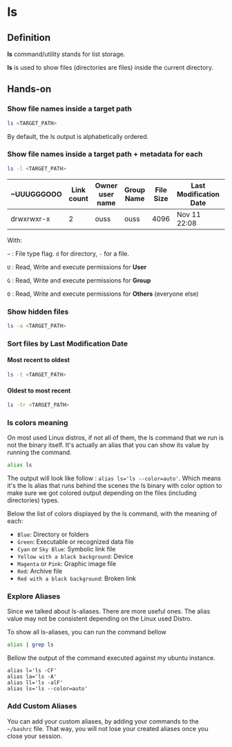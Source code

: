 # ls

## Definition
**ls** command/utility stands for list storage.

**ls** is used to show files (directories are files) inside the current directory.

## Hands-on

### Show file names inside a target path
```bash
ls <TARGET_PATH>
```
By default, the ls output is alphabetically ordered.

### Show file names inside a target path + metadata for each
```bash
ls -l <TARGET_PATH>
```
| ~UUUGGGOOO | Link count | Owner user name  | Group Name   | File Size | Last Modification Date | file name |
|------------|------------|------------------|--------------|-----------|------------------------|-----------|
| drwxrwxr-x | 2          | ouss             | ouss         | 4096      | Nov 11 22:08           | dir1      |

With:

`~` : File type flag. `d` for directory, `-` for a file.

`U` : Read, Write and execute permissions for **User**

`G` : Read, Write and execute permissions for **Group**

`O` : Read, Write and execute permissions for **Others** (everyone else)

### Show hidden files
```bash
ls -a <TARGET_PATH>
```

### Sort files by Last Modification Date

#### Most recent to oldest
```bash
ls -t <TARGET_PATH>
```

#### Oldest to most recent
```bash
ls -tr <TARGET_PATH>
```

### ls colors meaning
On most used Linux distros, if not all of them, the ls command that we run is not the binary itself.
It's actually an alias that you can show its value by running the command.
```bash
alias ls
```
The output will look like follow : `alias ls='ls --color=auto'`.
Which means
it's the ls alias
that runs behind the scenes the ls binary with color option to make sure we got colored output depending on the files
(including directories) types.

Below the list of colors displayed by the ls command, with the meaning of each:

- `Blue`: Directory or folders
- `Green`: Executable or recognized data file
- `Cyan` or `Sky Blue`: Symbolic link file
- `Yellow with a black background`: Device
- `Magenta` or `Pink`: Graphic image file
- `Red`: Archive file
- `Red with a black background`: Broken link

### Explore Aliases
Since we talked about ls-aliases.
There are more useful ones.
The alias value may not be consistent depending on the Linux used Distro.

To show all ls-aliases, you can run the command bellow
```bash
alias | grep ls
```

Bellow the output of the command executed against my ubuntu instance.

```
alias l='ls -CF'
alias la='ls -A'
alias ll='ls -alF'
alias ls='ls --color=auto'
```

### Add Custom Aliases
You can add your custom aliases, by adding your commands to the `~/bashrc` file.
That way, you will not lose your created aliases once you close your session.
